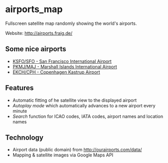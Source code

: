 airports_map
============

Fullscreen satellite map randomly showing the world's airports.

Website: http://airports.fraig.de/

Some nice airports
------------------
* [KSFO/SFO - San Francisco International Airport](http://airports.fraig.de/#KSFO)
* [PKMJ/MAJ - Marshall Islands International Airport](http://airports.fraig.de/#PKMJ)
* [EKCH/CPH - Copenhagen Kastrup Airport](http://airports.fraig.de/#EKCH)

Features
--------
* Automatic fitting of he satellite view to the displayed airport
* *Autoplay mode* which automatically advances to a new airport every minute
* *Search* function for ICAO codes, IATA codes, airport names and location names

Technology
----------
* Airport data (public domain) from http://ourairports.com/data/
* Mapping & satellite images via Google Maps API




